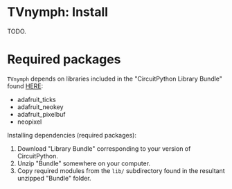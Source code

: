 # TVnymph: Install
<!----------------------------------------------------------------------------->
TODO.

# Required packages
<!----------------------------------------------------------------------------->
`TVnymph` depends on libraries included in the "CircuitPython Library Bundle"
found [HERE](https://circuitpython.org/libraries):
- adafruit_ticks
- adafruit_neokey
- adafruit_pixelbuf
- neopixel

Installing dependencies (required packages):
1. Download "Library Bundle" corresponding to your version of CircuitPython.
1. Unzip "Bundle" somewhere on your computer.
1. Copy required modules from the `lib/` subdirectory found in the resultant
   unzipped "Bundle" folder.